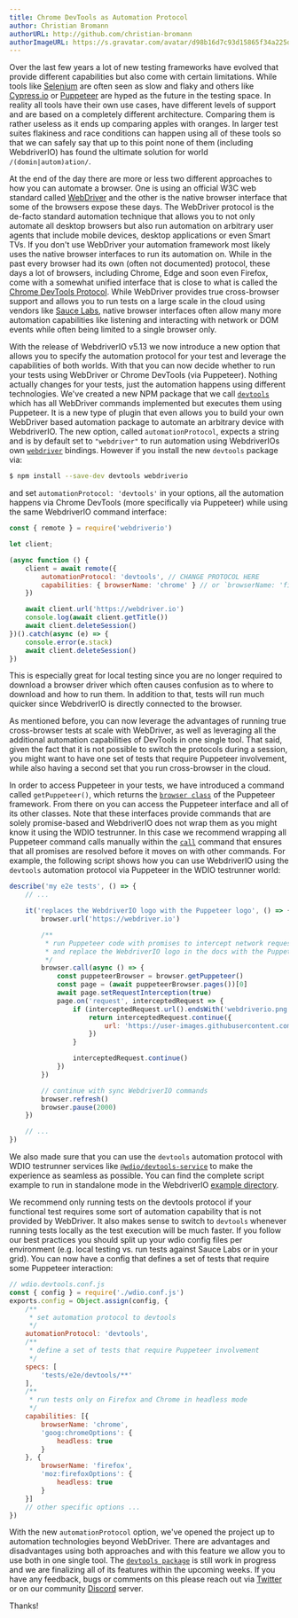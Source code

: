 ```yaml
---
title: Chrome DevTools as Automation Protocol
author: Christian Bromann
authorURL: http://github.com/christian-bromann
authorImageURL: https://s.gravatar.com/avatar/d98b16d7c93d15865f34a225dd4b1254?s=80
---
```


Over the last few years a lot of new testing frameworks have evolved that provide different capabilities but also come with certain limitations. While tools like [Selenium](https://www.seleniumhq.org/) are often seen as slow and flaky and others like [Cypress.io](https://www.cypress.io/) or [Puppeteer](https://pptr.dev/) are hyped as the future in the testing space. In reality all tools have their own use cases, have different levels of support and are based on a completely different architecture. Comparing them is rather useless as it ends up comparing apples with oranges. In larger test suites flakiness and race conditions can happen using all of these tools so that we can safely say that up to this point none of them (including WebdriverIO) has found the ultimate solution for world `/(domin|autom)ation/`.

At the end of the day there are more or less two different approaches to how you can automate a browser. One is using an official W3C web standard called [WebDriver](https://w3c.github.io/webdriver/) and the other is the native browser interface that some of the browsers expose these days. The WebDriver protocol is the de-facto standard automation technique that allows you to not only automate all desktop browsers but also run automation on arbitrary user agents that include mobile devices, desktop applications or even Smart TVs. If you don't use WebDriver your automation framework most likely uses the native browser interfaces to run its automation on. While in the past every browser had its own (often not documented) protocol, these days a lot of browsers, including Chrome, Edge and soon even Firefox, come with a somewhat unified interface that is close to what is called the [Chrome DevTools Protocol](https://chromedevtools.github.io/devtools-protocol/). While WebDriver provides true cross-browser support and allows you to run tests on a large scale in the cloud using vendors like [Sauce Labs](https://saucelabs.com/), native browser interfaces often allow many more automation capabilities like listening and interacting with network or DOM events while often being limited to a single browser only.

With the release of WebdriverIO v5.13 we now introduce a new option that allows you to specify the automation protocol for your test and leverage the capabilities of both worlds. With that you can now decide whether to run your tests using WebDriver or Chrome DevTools (via Puppeteer). Nothing actually changes for your tests, just the automation happens using different technologies. We've created a new NPM package that we call [`devtools`](https://www.npmjs.com/package/devtools) which has all WebDriver commands implemented but executes them using Puppeteer. It is a new type of plugin that even allows you to build your own WebDriver based automation package to automate an arbitrary device with WebdriverIO. The new option, called `automationProtocol`, expects a string and is by default set to `"webdriver"` to run automation using WebdriverIOs own [`webdriver`](https://www.npmjs.com/package/webdriver) bindings. However if you install the new `devtools` package via:

```bash npm2yarn
$ npm install --save-dev devtools webdriverio
```

and set `automationProtocol: 'devtools'` in your options, all the automation happens via Chrome DevTools (more specifically via Puppeteer) while using the same WebdriverIO command interface:

```js
const { remote } = require('webdriverio')

let client;

(async function () {
    client = await remote({
        automationProtocol: 'devtools', // CHANGE PROTOCOL HERE
        capabilities: { browserName: 'chrome' } // or `browserName: 'firefox'`
    })

    await client.url('https://webdriver.io')
    console.log(await client.getTitle())
    await client.deleteSession()
})().catch(async (e) => {
    console.error(e.stack)
    await client.deleteSession()
})
```

This is especially great for local testing since you are no longer required to download a browser driver which often causes confusion as to where to download and how to run them. In addition to that, tests will run much quicker since WebdriverIO is directly connected to the browser.

As mentioned before, you can now leverage the advantages of running true cross-browser tests at scale with WebDriver, as well as leveraging all the additional automation capabilities of DevTools in one single tool. That said, given the fact that it is not possible to switch the protocols during a session, you might want to have one set of tests that require Puppeteer involvement, while also having a second set that you run cross-browser in the cloud.

In order to access Puppeteer in your tests, we have introduced a command called `getPuppeteer()`, which returns the [`browser class`](https://pptr.dev/#?product=Puppeteer&version=v1.19.0&show=api-class-browser) of the Puppeteer framework. From there on you can access the Puppeteer interface and all of its other classes. Note that these interfaces provide commands that are solely promise-based and WebdriverIO does not wrap them as you might know it using the WDIO testrunner. In this case we recommend wrapping all Puppeteer command calls manually within the [`call`](https://webdriver.io/docs/api/browser/call.html) command that ensures that all promises are resolved before it moves on with other commands. For example, the following script shows how you can use WebdriverIO using the `devtools` automation protocol via Puppeteer in the WDIO testrunner world:

```js
describe('my e2e tests', () => {
    // ...

    it('replaces the WebdriverIO logo with the Puppeteer logo', () => {
        browser.url('https://webdriver.io')

        /**
         * run Puppeteer code with promises to intercept network requests
         * and replace the WebdriverIO logo in the docs with the Puppeteer logo
         */
        browser.call(async () => {
            const puppeteerBrowser = browser.getPuppeteer()
            const page = (await puppeteerBrowser.pages())[0]
            await page.setRequestInterception(true)
            page.on('request', interceptedRequest => {
                if (interceptedRequest.url().endsWith('webdriverio.png')) {
                    return interceptedRequest.continue({
                        url: 'https://user-images.githubusercontent.com/10379601/29446482-04f7036a-841f-11e7-9872-91d1fc2ea683.png'
                    })
                }

                interceptedRequest.continue()
            })
        })

        // continue with sync WebdriverIO commands
        browser.refresh()
        browser.pause(2000)
    })

    // ...
})
```

We also made sure that you can use the `devtools` automation protocol with WDIO testrunner services like [`@wdio/devtools-service`](https://www.npmjs.com/package/@wdio/devtools-service) to make the experience as seamless as possible. You can find the complete script example to run in standalone mode in the WebdriverIO [example directory](https://github.com/webdriverio/webdriverio/tree/main/examples/devtools/intercept.js).

We recommend only running tests on the devtools protocol if your functional test requires some sort of automation capability that is not provided by WebDriver. It also makes sense to switch to `devtools` whenever running tests locally as the test execution will be much faster. If you follow our best practices you should split up your wdio config files per environment (e.g. local testing vs. run tests against Sauce Labs or in your grid). You can now have a config that defines a set of tests that require some Puppeteer interaction:

```js
// wdio.devtools.conf.js
const { config } = require('./wdio.conf.js')
exports.config = Object.assign(config, {
    /**
     * set automation protocol to devtools
     */
    automationProtocol: 'devtools',
    /**
     * define a set of tests that require Puppeteer involvement
     */
    specs: [
        'tests/e2e/devtools/**'
    ],
    /**
     * run tests only on Firefox and Chrome in headless mode
     */
    capabilities: [{
        browserName: 'chrome',
        'goog:chromeOptions': {
            headless: true
        }
    }, {
        browserName: 'firefox',
        'moz:firefoxOptions': {
            headless: true
        }
    }]
    // other specific options ...
})
```

With the new `automationProtocol` option, we've opened the project up to automation technologies beyond WebDriver. There are advantages and disadvantages using both approaches and with this feature we allow you to use both in one single tool. The [`devtools package`](https://www.npmjs.com/package/devtools) is still work in progress and we are finalizing all of its features within the upcoming weeks. If you have any feedback, bugs or comments on this please reach out via [Twitter](https://twitter.com/webdriverio) or on our community [Discord](https://discord.webdriver.io) server.

Thanks!
